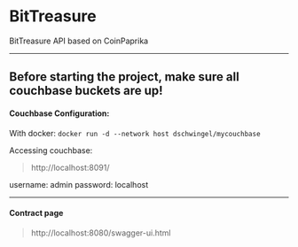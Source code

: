 # BitTreasure
BitTreasure API based on CoinPaprika

------------
## Before starting the project, make sure all couchbase buckets are up!

#### Couchbase Configuration:

With docker:
`docker run -d --network host dschwingel/mycouchbase `

Accessing couchbase:

> http://localhost:8091/

username: admin
password: localhost

------------

#### Contract page
> http://localhost:8080/swagger-ui.html

